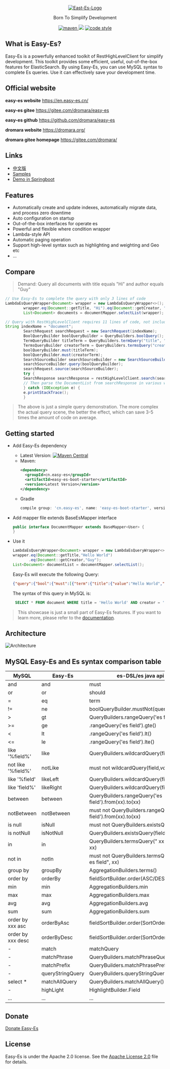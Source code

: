 <p align="center">
  <a href="https://en.easy-es.cn/">
   <img alt="East-Es-Logo" src="https://iknow.hs.net/042dd639-5bfa-410f-968f-8bbceb8d8ca7.png">
  </a>
</p>

<p align="center">
  Born To Simplify Development
</p>

<p align="center">
  <a href="https://search.maven.org/search?q=g:io.github.xpc1024%20a:easy-*">
    <img alt="maven" src="https://img.shields.io/github/v/release/xpc1024/easy-es?include_prereleases&logo=xpc&style=plastic">
  </a>
  <a href="https://www.murphysec.com/dr/htY0sMYDQaDn4X8iXp" alt="OSCS Status"><img src="https://www.oscs1024.com/platform/badge/dromara/easy-es.git.svg?size=small"/></a>
  <a href="https://www.apache.org/licenses/LICENSE-2.0">
    <img alt="code style" src="https://img.shields.io/badge/license-Apache%202-4EB1BA.svg?style=flat-square">
  </a>
</p>

## What is Easy-Es?

Easy-Es is a powerfully enhanced toolkit of RestHighLevelClient for simplify development. This toolkit provides some efficient, useful, out-of-the-box features for ElasticSearch. By using Easy-Es, you can use MySQL syntax to complete Es queries. Use it can effectively save your development time.

## Official website

**easy-es website**  https://en.easy-es.cn/

**easy-es gitee** https://gitee.com/dromara/easy-es

**easy-es github** https://github.com/dromara/easy-es

**dromara website** https://dromara.org/

**dromara gitee homepage** https://gitee.com/dromara/

## Links

- [中文版](https://github.com/xpc1024/easy-es/blob/main/README-ZH.md)
- [Samples](https://github.com/xpc1024/easy-es/tree/main/easy-es-sample)
- [Demo in Springboot](https://en.easy-es.cn/pages/658abb/#_2-pom)

## Features

-   Automatically create and update indexes, automatically migrate data, and process zero downtime
-   Auto configuration on startup
-   Out-of-the-box interfaces for operate es
-   Powerful and flexible where condition wrapper
-   Lambda-style API
-   Automatic paging operation
-   Support high-level syntax such as highlighting and weighting and Geo etc
-   ...

## Compare


> Demand: Query all documents with title equals "Hi" and author equals "Guy"



```java
// Use Easy-Es to complete the query with only 3 lines of code
LambdaEsQueryWrapper<Document> wrapper = new LambdaEsQueryWrapper<>();
        wrapper.eq(Document::getTitle, "Hi").eq(Document::getCreator, "Guy");
        List<Document> documents = documentMapper.selectList(wrapper);
```

```java
// Query with RestHighLevelClient requires 11 lines of code, not including parsing JSON code
String indexName = "document";
        SearchRequest searchRequest = new SearchRequest(indexName);
        BoolQueryBuilder boolQueryBuilder = QueryBuilders.boolQuery();
        TermQueryBuilder titleTerm = QueryBuilders.termQuery("title", "Hi");
        TermsQueryBuilder creatorTerm = QueryBuilders.termsQuery("creator", "Guy");
        boolQueryBuilder.must(titleTerm);
        boolQueryBuilder.must(creatorTerm);
        SearchSourceBuilder searchSourceBuilder = new SearchSourceBuilder();
        searchSourceBuilder.query(boolQueryBuilder);
        searchRequest.source(searchSourceBuilder);
        try {
        SearchResponse searchResponse = restHighLevelClient.search(searchRequest, RequestOptions.DEFAULT);
        // Then parse the DocumentList from searchResponse in various ways, omitting these codes...
        } catch (IOException e) {
        e.printStackTrace();
        }
```

> The above is just a simple query demonstration. The more complex the actual query scene, the better the effect, which can save 3-5 times the amount of code on average.
## Getting started


-   Add Easy-Es dependency
    - Latest Version: [![Maven Central](https://img.shields.io/github/v/release/xpc1024/easy-es?include_prereleases&logo=xpc&style=plastic)](https://search.maven.org/search?q=g:io.github.xpc1024%20a:easy-*)
    - Maven:
      ```xml
      <dependency>
        <groupId>cn.easy-es</groupId>
        <artifactId>easy-es-boot-starter</artifactId>
        <version>Latest Version</version>
      </dependency>
      ```
    - Gradle
      ```groovy
      compile group: 'cn.easy-es', name: 'easy-es-boot-starter', version: 'Latest Version'
      ```
-   Add mapper file extends BaseEsMapper interface

    ```java
    public interface DocumentMapper extends BaseMapper<User> {
    }
    ```

- Use it
  ``` java
  LambdaEsQueryWrapper<Document> wrapper = new LambdaEsQueryWrapper<>();
  wrapper.eq(Document::getTitle,"Hello World")
         .eq(Document::getCreator,"Guy");
  List<Document> documentList = documentMapper.selectList();
  
  ```
  Easy-Es will execute the following Query:
    ```json
    {"query":{"bool":{"must":[{"term":{"title":{"value":"Hello World","boost":1.0}}},{"term":{"creator":{"value":"Guy","boost":1.0}}}],"adjust_pure_negative":true,"boost":1.0}}}
    ```

  The syntax of this query in MySQL is:
  ```sql
   SELECT * FROM document WHERE title = 'Hello World' AND creator = 'Guy'
  ```

> This showcase is just a small part of Easy-Es features. If you want to learn more, please refer to the [documentation](https://easy-es.cn/#/en/).

## Architecture

![Architecture](https://iknow.hs.net/27fb40b8-22d4-45c2-92e0-1471112d5102.jpg)

## MySQL Easy-Es and Es syntax comparison table

| MySQL | Easy-Es | es-DSL/es java api|
| --- | --- |--- |
| and | and |must|
| or | or | should|
| = | eq | term|
| != | ne | boolQueryBuilder.mustNot(queryBuilder)|
| > | gt | QueryBuilders.rangeQuery('es field').gt()|
| >= | ge | .rangeQuery('es field').gte()|
| < | lt | .rangeQuery('es field').lt() |
| <= | le | .rangeQuery('es field').lte()| 
| like '%field%' | like | QueryBuilders.wildcardQuery(field,*value*)|
| not like '%field%' | notLike | must not wildcardQuery(field,*value*)|
| like '%field' | likeLeft | QueryBuilders.wildcardQuery(field,*value)|
| like 'field%' | likeRight | QueryBuilders.wildcardQuery(field,value*)|
| between | between | QueryBuilders.rangeQuery('es field').from(xx).to(xx) |
| notBetween | notBetween | must not QueryBuilders.rangeQuery('es field').from(xx).to(xx)|
| is null | isNull | must not QueryBuilders.existsQuery(field) |
| is notNull | isNotNull | QueryBuilders.existsQuery(field)|
| in | in | QueryBuilders.termsQuery(" xx es field", xx)|
| not in | notIn | must not QueryBuilders.termsQuery(" xx es field", xx)|
| group by | groupBy | AggregationBuilders.terms()|
| order by | orderBy | fieldSortBuilder.order(ASC/DESC)|
| min | min | AggregationBuilders.min|
| max | max |AggregationBuilders.max|
| avg | avg |AggregationBuilders.avg|
| sum | sum |AggregationBuilders.sum| 
| order by xxx asc | orderByAsc | fieldSortBuilder.order(SortOrder.ASC)|
| order by xxx desc | orderByDesc |fieldSortBuilder.order(SortOrder.DESC)|
| - | match |matchQuery|
| - | matchPhrase |QueryBuilders.matchPhraseQuery|
| - | matchPrefix |QueryBuilders.matchPhrasePrefixQuery|
| - | queryStringQuery |QueryBuilders.queryStringQuery|
| select * | matchAllQuery |QueryBuilders.matchAllQuery()|
| - | highLight |HighlightBuilder.Field |
| ... | ... | ...|


## Donate

[Donate Easy-Es](https://en.easy-es.cn/pages/fb291d/)


## License

Easy-Es is under the Apache 2.0 license. See the [Apache License 2.0](http://www.apache.org/licenses/LICENSE-2.0) file for details.
